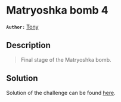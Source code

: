 # Matryoshka bomb 4

**`Author:`** [Tony](https://github/Tony)

## Description

> Final stage of the Matryoshka bomb.





  





## Solution
Solution of the challenge can be found [here](solution/).
